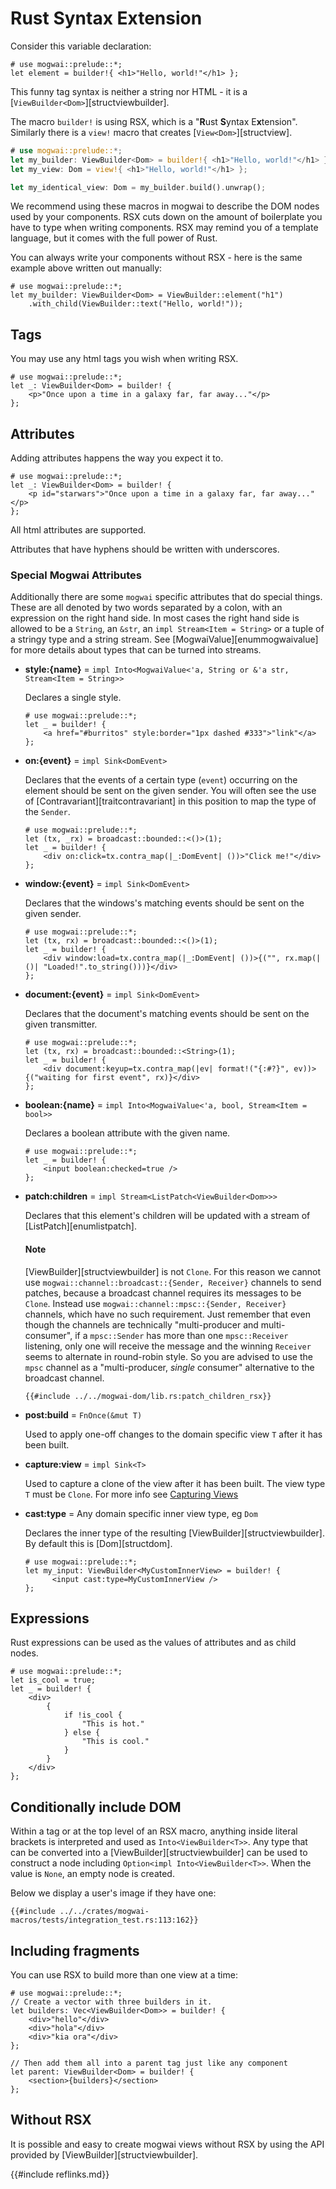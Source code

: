 # Rust Syntax Extension

Consider this variable declaration:

```rust, no_run
# use mogwai::prelude::*;
let element = builder!{ <h1>"Hello, world!"</h1> };
```

This funny tag syntax is neither a string nor HTML - it is a [`ViewBuilder<Dom>`][structviewbuilder].

The macro `builder!` is using RSX, which is a "**R**ust **S**yntax E**x**tension".
Similarly there is a `view!` macro that creates [`View<Dom>`][structview].

```rust
# use mogwai::prelude::*;
let my_builder: ViewBuilder<Dom> = builder!{ <h1>"Hello, world!"</h1> };
let my_view: Dom = view!{ <h1>"Hello, world!"</h1> };

let my_identical_view: Dom = my_builder.build().unwrap();
```

We recommend using these macros in mogwai to describe the DOM nodes used by your
components.
RSX cuts down on the amount of boilerplate you have to type when writing components.
RSX may remind you of a template language, but it comes with the full power of Rust.

You can always write your components without RSX - here is the same example above
written out manually:

```rust, no_run
# use mogwai::prelude::*;
let my_builder: ViewBuilder<Dom> = ViewBuilder::element("h1")
    .with_child(ViewBuilder::text("Hello, world!"));
```

## Tags
You may use any html tags you wish when writing RSX.

```rust, no_run
# use mogwai::prelude::*;
let _: ViewBuilder<Dom> = builder! {
    <p>"Once upon a time in a galaxy far, far away..."</p>
};
```
## Attributes
Adding attributes happens the way you expect it to.
```rust, no_run
# use mogwai::prelude::*;
let _: ViewBuilder<Dom> = builder! {
    <p id="starwars">"Once upon a time in a galaxy far, far away..."</p>
};
```
All html attributes are supported.

Attributes that have hyphens should be written with underscores.

### Special Mogwai Attributes
Additionally there are some `mogwai` specific attributes that do special things.
These are all denoted by two words separated by
a colon, with an expression on the right hand side. In most cases the right hand
side is allowed to be a `String`, an `&str`, an `impl Stream<Item = String>` or a
tuple of a stringy type and a string stream. See [MogwaiValue][enummogwaivalue]
for more details about types that can be turned into streams.

- **style:{name}** = `impl Into<MogwaiValue<'a, String or &'a str, Stream<Item = String>>`

  Declares a single style.
  ```rust,no_run
  # use mogwai::prelude::*;
  let _ = builder! {
      <a href="#burritos" style:border="1px dashed #333">"link"</a>
  };
  ```

- **on:{event}** = `impl Sink<DomEvent>`

  Declares that the events of a certain type (`event`) occurring on the element should
  be sent on the given sender. You will often see the use of
  [Contravariant][traitcontravariant] in this position to map the type of the `Sender`.
  ```rust,no_run
  # use mogwai::prelude::*;
  let (tx, _rx) = broadcast::bounded::<()>(1);
  let _ = builder! {
      <div on:click=tx.contra_map(|_:DomEvent| ())>"Click me!"</div>
  };
  ```

- **window:{event}** = `impl Sink<DomEvent>`

  Declares that the windows's matching events should be sent on the given sender.
  ```rust, no_run
  # use mogwai::prelude::*;
  let (tx, rx) = broadcast::bounded::<()>(1);
  let _ = builder! {
      <div window:load=tx.contra_map(|_:DomEvent| ())>{("", rx.map(|()| "Loaded!".to_string()))}</div>
  };
  ```

- **document:{event}** = `impl Sink<DomEvent>`

  Declares that the document's matching events should be sent on the given transmitter.
  ```rust,no_run
  # use mogwai::prelude::*;
  let (tx, rx) = broadcast::bounded::<String>(1);
  let _ = builder! {
      <div document:keyup=tx.contra_map(|ev| format!("{:#?}", ev))>{("waiting for first event", rx)}</div>
  };
  ```

- **boolean:{name}** = `impl Into<MogwaiValue<'a, bool, Stream<Item = bool>>`

  Declares a boolean attribute with the given name.
  ```rust,no_run
  # use mogwai::prelude::*;
  let _ = builder! {
      <input boolean:checked=true />
  };
  ```

- **patch:children** = `impl Stream<ListPatch<ViewBuilder<Dom>>>`

  Declares that this element's children will be updated with a stream of [ListPatch][enumlistpatch].
  #### Note
  [ViewBuilder][structviewbuilder] is not `Clone`. For this reason we cannot use `mogwai::channel::broadcast::{Sender, Receiver}`
  channels to send patches, because a broadcast channel requires its messages to be `Clone`. Instead use
  `mogwai::channel::mpsc::{Sender, Receiver}` channels, which have no such requirement. Just remember that even though
  the channels are technically "multi-producer and multi-consumer", if a `mpsc::Sender` has more than one `mpsc::Receiver`
  listening, only one will receive the message and the winning `Receiver` seems to alternate in round-robin style. So you
  are advised to use the `mpsc` channel as a "multi-producer, _single_ consumer" alternative to the broadcast channel.
  ```rust, ignore
  {{#include ../../mogwai-dom/lib.rs:patch_children_rsx}}
  ```

- **post:build** = `FnOnce(&mut T)`

  Used to apply one-off changes to the domain specific view `T` after it has been built.

- **capture:view** = `impl Sink<T>`

  Used to capture a clone of the view after it has been built. The view type `T` must be `Clone`.
  For more info see [Capturing Views](view_capture.md)

- **cast:type** = Any domain specific inner view type, eg `Dom`

  Declares the inner type of the resulting [ViewBuilder][structviewbuilder]. By default this is
  [Dom][structdom].
  ```rust,ignore
  # use mogwai::prelude::*;
  let my_input: ViewBuilder<MyCustomInnerView> = builder! {
        <input cast:type=MyCustomInnerView />
  };
  ```

## Expressions
Rust expressions can be used as the values of attributes and as child nodes.
```rust, no_run
# use mogwai::prelude::*;
let is_cool = true;
let _ = builder! {
    <div>
        {
            if !is_cool {
                "This is hot."
            } else {
                "This is cool."
            }
        }
    </div>
};
```

## Conditionally include DOM

Within a tag or at the top level of an RSX macro, anything inside literal brackets is interpreted and used
as `Into<ViewBuilder<T>>`. Any type that can be converted into a [ViewBuilder][structviewbuilder]
can be used to construct a node including `Option<impl Into<ViewBuilder<T>>`. When the value is `None`,
an empty node is created.

Below we display a user's image if they have one:

```rust, ignore, no_run
{{#include ../../crates/mogwai-macros/tests/integration_test.rs:113:162}}
```

## Including fragments

You can use RSX to build more than one view at a time:

```rust, no_run
# use mogwai::prelude::*;
// Create a vector with three builders in it.
let builders: Vec<ViewBuilder<Dom>> = builder! {
    <div>"hello"</div>
    <div>"hola"</div>
    <div>"kia ora"</div>
};

// Then add them all into a parent tag just like any component
let parent: ViewBuilder<Dom> = builder! {
    <section>{builders}</section>
};
```

## Without RSX

It is possible and easy to create mogwai views without RSX by using the
API provided by [ViewBuilder][structviewbuilder].

{{#include reflinks.md}}
